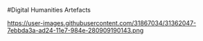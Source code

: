 #Digital Humanities Artefacts

https://user-images.githubusercontent.com/31867034/31362047-7ebbda3a-ad24-11e7-984e-280909190143.png
